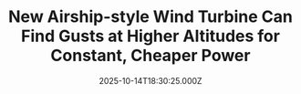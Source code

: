 ---
title: "New Airship-style Wind Turbine Can Find Gusts at Higher Altitudes for Constant, Cheaper Power"
date: 2025-10-14T18:30:25.000Z
category: Human Kindness
externalLink: "https://www.goodnewsnetwork.org/new-airship-style-wind-turbine-can-find-gusts-at-higher-altitudes-for-constant-cheaper-power/"
image: ""
excerpt: "A new form of wind energy is under development that promises more consistent power and lower deployment costs by adapting the design of a dirigible, or zeppelin. Suspended 1,000 feet up where the wind is always blowing, it presents as an ideal energy source for rural communities, disaster areas, or places where wind turbines aren’t […] The post New Airship-style…"
---